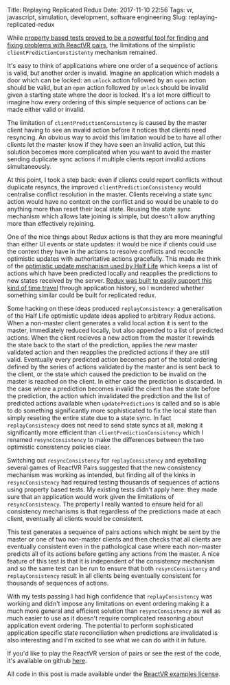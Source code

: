 Title: Replaying Replicated Redux
Date: 2017-11-10 22:56
Tags: vr, javascript, simulation, development, software engineering
Slug: replaying-replicated-redux

While [property based tests proved to be a powerful tool for finding
and fixing problems with ReactVR
pairs](http://jimpurbrick.com/2017/07/31/testing-replicated-redux/),
the limitations of the simplistic `clientPredictionConstistenty`
mechanism remained.

It's easy to think of applications where one order of a sequence of
actions is valid, but another order is invalid. Imagine an application
which models a door which can be locked: an `unlock` action followed
by an `open` action should be valid, but an `open` action followed by
`unlock` should be invalid given a starting state where the door is
locked. It's a lot more difficult to imagine how every ordering of
this simple sequence of actions can be made either valid or invalid.

The limitation of `clientPredictionConsistency` is caused by the
master client having to see an invalid action before it notices that
clients need resyncing. An obvious way to avoid this limitation would
be to have all other clients let the master know if they have seen an
invalid action, but this solution becomes more complicated when you
want to avoid the master sending duplicate sync actions if multiple
clients report invalid actions simultaneously.

At this point, I took a step back: even if clients could report
conflicts without duplicate resyncs, the improved
`clientPredictionConsistency` would centralise conflict resolution in
the master. Clients receiving a state sync action would have no
context on the conflict and so would be unable to do anything more
than reset their local state. Reusing the state sync mechanism which
allows late joining is simple, but doesn't allow anything more than
effectively rejoining.

One of the nice things about Redux actions is that they are more
meaningful than either UI events or state updates: it would be nice if
clients could use the context they have in the actions to resolve
conflicts and reconcile optimistic updates with authoritative actions
gracefully. This made me think of the [optimistic update mechanism
used by Half
Life](https://developer.valvesoftware.com/wiki/Latency_Compensating_Methods_in_Client/Server_In-game_Protocol_Design_and_Optimization)
which keeps a list of actions which have been predicted locally and
reapplies the predictions to new states received by the server. [Redux
was built to easily support this kind of time
travel](https://www.youtube.com/watch?v=xsSnOQynTHs) through
application history, so I wondered whether something similar could be
built for replicated redux.

Some hacking on these ideas produced `replayConsistency`: a
generalisation of the Half Life optimistic update ideas applied to
arbitrary Redux actions. When a non-master client generates a valid
local action it is sent to the master, immediately reduced locally,
but also appended to a list of predicted actions. When the client
recieves a new action from the master it rewinds the state back to the
start of the prediction, applies the new master validated action and
then reapplies the predicted actions if they are still
valid. Eventually every predicted action becomes part of the total
ordering defined by the series of actions validated by the master and
is sent back to the client, or the state which caused the prediction
to be invalid on the master is reached on the client. In either case
the prediction is discarded. In the case where a prediction becomes
invalid the client has the state before the prediction, the action
which invalidated the prediction and the list of predicted actions
available when `updatePredictions` is called and so is able to do
something significantly more sophisticated to fix the local state than
simply reseting the entire state due to a state sync. In fact
`replayConsistency` does not need to send state syncs at all, making
it significantly more efficient than `clientPredictionConsistency`
which I renamed `resyncConsistency` to make the differences between
the two optimistic consistency policies clear.

<script src="http://gist-it.appspot.com/https://github.com/facebook/react-vr/blob/506c98dcd4a94bdee22431ef719e0bfbfa65b591/Examples/Pairs/replicate.js?slice=134:159&footer=0"></script>

Switching out `resyncConsistency` for `replayConsistency` and
eyeballing several games of ReactVR Pairs suggested that the new
consistency mechanism was working as intended, but finding all of the
kinks in `resyncConsistency` had required testing thousands of
sequences of actions using property based tests. My existing tests
didn't apply here: they made sure that an application would work given
the limitations of `resyncConsistency`. The property I really wanted
to ensure held for all consistency mechanisms is that regardless of
the predictions made at each client, eventually all clients would be
consistent.

<script src="http://gist-it.appspot.com/https://github.com/facebook/react-vr/blob/506c98dcd4a94bdee22431ef719e0bfbfa65b591/Examples/Pairs/property.spec.js?slice=157:216&footer=0"></script>

This test generates a sequence of pairs actions which might be sent by
the master or one of two non-master clients and then checks that all
clients are eventually consistent even in the pathological case where
each non-master predicts all of its actions before getting any actions
from the master. A nice feature of this test is that it is independent
of the consistency mechanism and so the same test can be run to ensure
that both `resyncConsistency` and `replayConsistency` result in all
clients being eventually consistent for thousands of sequences of
actions.

With my tests passing I had high confidence that `replayConsistency`
was working and didn't impose any limitations on event ordering making
it a much more general and efficient solution than `resyncConsistency`
as well as much easier to use as it doesn't require complicated
reasoning about application event ordering. The potential to perform
sophisticated application specific state reconciliation when
predictions are invalidated is also interesting and I'm excited to see
what we can do with it in future.

If you'd like to play the ReactVR version of pairs or see the rest of
the code, it's available on github
[here](https://github.com/facebook/react-vr/tree/master/Examples/Pairs).

All code in this post is made available under the [ReactVR examples
license](https://github.com/facebook/react-vr/blob/master/LICENSE-examples).
